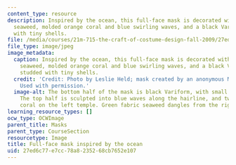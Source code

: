 ```yaml
---
content_type: resource
description: Inspired by the ocean, this full-face mask is decorated with green fabric
  seaweed, molded orange coral and blue swirling waves, and a black Variform net studded
  with tiny shells.
file: /media/courses/21m-715-the-craft-of-costume-design-fall-2009/27ed6c77e7cc78a8235268cb7652e107_IMG_0713.jpg
file_type: image/jpeg
image_metadata:
  caption: Inspired by the ocean, this full-face mask is decorated with green fabric
    seaweed, molded orange coral and blue swirling waves, and a black Variform net
    studded with tiny shells.
  credit: 'Credit: Photo by Leslie Held; mask created by an anonymous MIT student.
    Used with permission.'
  image-alt: The bottom half of the mask is black Variform, with small shells attached.
    The top half is sculpted into blue waves along the hairline, and twisted orange
    coral on the left temple. Green fabric seaweed dangles from the right cheek.
learning_resource_types: []
ocw_type: OCWImage
parent_title: Masks
parent_type: CourseSection
resourcetype: Image
title: Full-face mask inspired by the ocean
uid: 27ed6c77-e7cc-78a8-2352-68cb7652e107
---
```

